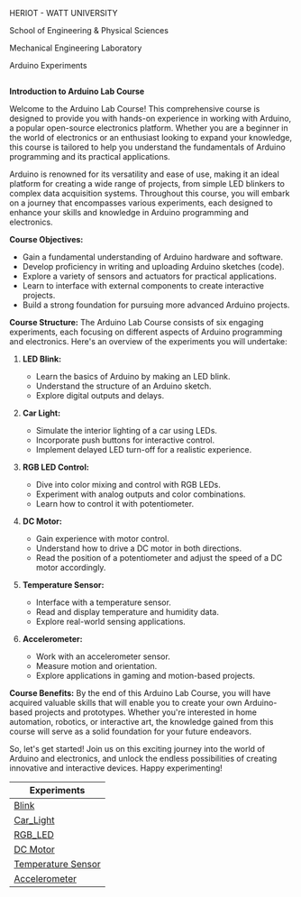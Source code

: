 HERIOT - WATT UNIVERSITY

School of Engineering & Physical Sciences

Mechanical Engineering Laboratory

Arduino Experiments


##

**Introduction to Arduino Lab Course**

Welcome to the Arduino Lab Course! This comprehensive course is designed to provide you with hands-on experience in working with Arduino, a popular open-source electronics platform. Whether you are a beginner in the world of electronics or an enthusiast looking to expand your knowledge, this course is tailored to help you understand the fundamentals of Arduino programming and its practical applications.

Arduino is renowned for its versatility and ease of use, making it an ideal platform for creating a wide range of projects, from simple LED blinkers to complex data acquisition systems. Throughout this course, you will embark on a journey that encompasses various experiments, each designed to enhance your skills and knowledge in Arduino programming and electronics.

**Course Objectives:**
- Gain a fundamental understanding of Arduino hardware and software.
- Develop proficiency in writing and uploading Arduino sketches (code).
- Explore a variety of sensors and actuators for practical applications.
- Learn to interface with external components to create interactive projects.
- Build a strong foundation for pursuing more advanced Arduino projects.

**Course Structure:**
The Arduino Lab Course consists of six engaging experiments, each focusing on different aspects of Arduino programming and electronics. Here's an overview of the experiments you will undertake:

1. **LED Blink:**
   - Learn the basics of Arduino by making an LED blink.
   - Understand the structure of an Arduino sketch.
   - Explore digital outputs and delays.

2. **Car Light:**
   - Simulate the interior lighting of a car using LEDs.
   - Incorporate push buttons for interactive control.
   - Implement delayed LED turn-off for a realistic experience.

3. **RGB LED Control:**
   - Dive into color mixing and control with RGB LEDs.
   - Experiment with analog outputs and color combinations.
   - Learn how to control it with potentiometer.

4. **DC Motor:**
   - Gain experience with motor control.
   - Understand how to drive a DC motor in both directions.
   - Read the position of a potentiometer and adjust the speed of a DC motor accordingly.

5. **Temperature Sensor:**
   - Interface with a temperature sensor.
   - Read and display temperature and humidity data.
   - Explore real-world sensing applications.

6. **Accelerometer:**
   - Work with an accelerometer sensor.
   - Measure motion and orientation.
   - Explore applications in gaming and motion-based projects.


**Course Benefits:**
By the end of this Arduino Lab Course, you will have acquired valuable skills that will enable you to create your own Arduino-based projects and prototypes. Whether you're interested in home automation, robotics, or interactive art, the knowledge gained from this course will serve as a solid foundation for your future endeavors.

So, let's get started! Join us on this exciting journey into the world of Arduino and electronics, and unlock the endless possibilities of creating innovative and interactive devices. Happy experimenting!




| Experiments  |
| --------------- |
|   [ Blink](https://github.com/HWSHam1/Arduino_SensorsAndMotion/tree/main/1_Blink)  | 
|   [ Car_Light ](https://github.com/HWSHam1/Arduino_SensorsAndMotion/tree/main/2_CarLights)  | 
|  [ RGB_LED](https://github.com/HWSHam1/Arduino_SensorsAndMotion/tree/main/3_RGB_LED)   | 
|   [DC Motor](https://github.com/HWSHam1/Arduino_SensorsAndMotion/tree/main/4_DC_Motor)   | 
|   [Temperature Sensor](https://github.com/HWSHam1/Arduino_SensorsAndMotion/tree/main/4_DC_Motor) | 
|   [Accelerometer](https://github.com/HWSHam1/Arduino_SensorsAndMotion/tree/main/6_Accelerometer)  | 


